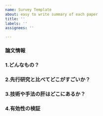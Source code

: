 ```yaml
---
name: Survey Template
about: easy to write summary of each paper
title: ''
labels: ''
assignees: ''

---
```


### 論文情報


### 1.どんなもの？


### 2.先行研究と比べてどこがすごいか？

### 3.技術や手法の肝はどこにあるか？

### 4.有効性の検証
